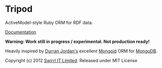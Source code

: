# Tripod

ActiveModel-style Ruby ORM for RDF data.

[Documentation](http://rubydoc.info/github/Swirrl/tripod/master/frames)

__Warning: Work still in progress / experimental. Not production ready!__

Heavily inspired by [Durran Jordan's](https://github.com/durran) excellent [Mongoid](http://mongoid.org/en/mongoid/) ORM for [MongoDB](http://www.mongodb.org/).

Copyright (c) 2012 [Swirrl IT Limited](http://swirrl.com). Released under MIT License